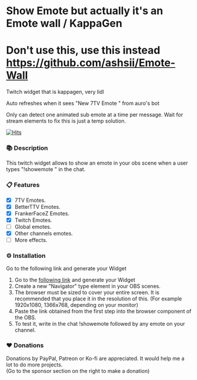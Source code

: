 # Show Emote but actually it's an Emote wall / KappaGen

# Don't use this, use this instead https://github.com/ashsii/Emote-Wall

Twitch widget that is kappagen, very lidl

Auto refreshes when it sees "New 7TV Emote " from auro's bot

Only can detect one animated sub emote at a time per message. Wait for stream elements to fix this is just a temp solution.

[![Hits](https://hits.seeyoufarm.com/api/count/incr/badge.svg?url=https%3A%2F%2Fgithub.com%2Fsammwyy%2Fshow-emote&count_bg=%233240FF&title_bg=%23555555&icon=&icon_color=%23E7E7E7&title=Visitors&edge_flat=false)](https://hits.seeyoufarm.com)  

### 📚 Description

This twitch widget allows to show an emote in your obs scene when a user types "!showemote <emote>" in the chat.  
  
### 📋 Features

- [x] 7TV Emotes.
- [x] BetterTTV Emotes.
- [x] FrankerFaceZ Emotes.
- [x] Twitch Emotes.
- [ ] Global emotes.
- [x] Other channels emotes.
- [ ] More effects.

### ⚙️ Installation

Go to the following link and generate your Widget

1. Go to the [following link](https://ashsii.github.io/show-emote-kappagen/) and generate your Widget  
2. Create a new "Navigator" type element in your OBS scenes.  
3. The browser must be sized to cover your entire screen. It is recommended that you place it in the resolution of this. (For example 1920x1080, 1366x768, depending on your monitor)  
4. Paste the link obtained from the first step into the browser component of the OBS.  
5. To test it, write in the chat !showemote followed by any emote on your channel.  

### ❤️ Donations

Donations by PayPal, Patreon or Ko-fi are appreciated. It would help me a lot to do more projects.  
(Go to the sponsor section on the right to make a donation)
